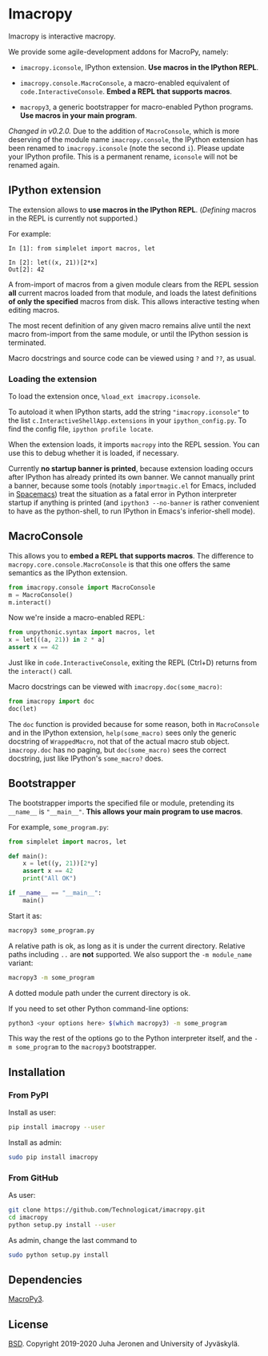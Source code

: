 # Imacropy

Imacropy is interactive macropy.

We provide some agile-development addons for MacroPy, namely:

- ``imacropy.iconsole``, IPython extension. **Use macros in the IPython REPL**.

- ``imacropy.console.MacroConsole``, a macro-enabled equivalent of ``code.InteractiveConsole``. **Embed a REPL that supports macros**.

- ``macropy3``, a generic bootstrapper for macro-enabled Python programs. **Use macros in your main program**.

*Changed in v0.2.0.* Due to the addition of `MacroConsole`, which is more deserving of the module name `imacropy.console`, the IPython extension has been renamed to `imacropy.iconsole` (note the second `i`). Please update your IPython profile. This is a permanent rename, `iconsole` will not be renamed again.


## IPython extension

The extension allows to **use macros in the IPython REPL**. (*Defining* macros in the REPL is currently not supported.)

For example:

```ipython
In [1]: from simplelet import macros, let

In [2]: let((x, 21))[2*x]
Out[2]: 42
```

A from-import of macros from a given module clears from the REPL session **all** current macros loaded from that module, and loads the latest definitions **of only the specified** macros from disk. This allows interactive testing when editing macros.

The most recent definition of any given macro remains alive until the next macro from-import from the same module, or until the IPython session is terminated.

Macro docstrings and source code can be viewed using ``?`` and ``??``, as usual.

### Loading the extension

To load the extension once, ``%load_ext imacropy.iconsole``.

To autoload it when IPython starts, add the string ``"imacropy.iconsole"`` to the list ``c.InteractiveShellApp.extensions`` in your ``ipython_config.py``. To find the config file, ``ipython profile locate``.

When the extension loads, it imports ``macropy`` into the REPL session. You can use this to debug whether it is loaded, if necessary.

Currently **no startup banner is printed**, because extension loading occurs after IPython has already printed its own banner. We cannot manually print a banner, because some tools (notably ``importmagic.el`` for Emacs, included in [Spacemacs](http://spacemacs.org/)) treat the situation as a fatal error in Python interpreter startup if anything is printed (and ``ipython3 --no-banner`` is rather convenient to have as the python-shell, to run IPython in Emacs's inferior-shell mode).


## MacroConsole

This allows you to **embed a REPL that supports macros**. The difference to `macropy.core.console.MacroConsole` is that this one offers the same semantics as the IPython extension.

```python
from imacropy.console import MacroConsole
m = MacroConsole()
m.interact()
```

Now we're inside a macro-enabled REPL:

```python
from unpythonic.syntax import macros, let
x = let[((a, 21)) in 2 * a]
assert x == 42
```

Just like in `code.InteractiveConsole`, exiting the REPL (Ctrl+D) returns from the `interact()` call.

Macro docstrings can be viewed with `imacropy.doc(some_macro)`:

```python
from imacropy import doc
doc(let)
```

The `doc` function is provided because for some reason, both in `MacroConsole` and in the IPython extension, `help(some_macro)` sees only the generic docstring of `WrappedMacro`, not that of the actual macro stub object. `imacropy.doc` has no paging, but `doc(some_macro)` sees the correct docstring, just like IPython's `some_macro?` does.


## Bootstrapper

The bootstrapper imports the specified file or module, pretending its ``__name__`` is ``"__main__"``. **This allows your main program to use macros**.

For example, ``some_program.py``:

```python
from simplelet import macros, let

def main():
    x = let((y, 21))[2*y]
    assert x == 42
    print("All OK")

if __name__ == "__main__":
    main()
```

Start it as:

```bash
macropy3 some_program.py
```

A relative path is ok, as long as it is under the current directory. Relative paths including ``..`` are **not** supported. We also support the ``-m module_name`` variant:

```bash
macropy3 -m some_program
```

A dotted module path under the current directory is ok.

If you need to set other Python command-line options:

```bash
python3 <your options here> $(which macropy3) -m some_program
```

This way the rest of the options go to the Python interpreter itself, and the ``-m some_program`` to the ``macropy3`` bootstrapper.


## Installation

### From PyPI

Install as user:

```bash
pip install imacropy --user
```

Install as admin:

```bash
sudo pip install imacropy
```

### From GitHub

As user:

```bash
git clone https://github.com/Technologicat/imacropy.git
cd imacropy
python setup.py install --user
```

As admin, change the last command to

```bash
sudo python setup.py install
```


## Dependencies

[MacroPy3](https://github.com/azazel75/macropy).


## License

[BSD](LICENSE.md). Copyright 2019-2020 Juha Jeronen and University of Jyväskylä.
